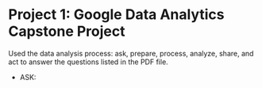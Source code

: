 # Project 1: Google Data Analytics Capstone Project 

Used the data analysis process: ask, prepare, process, analyze, share, and act to answer the questions listed in the PDF file.

- ASK: 
